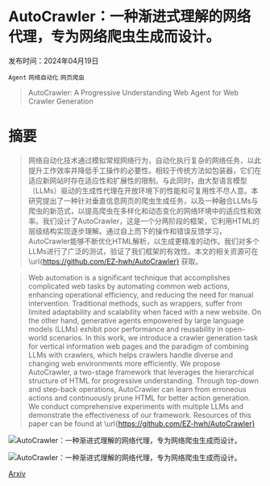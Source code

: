 # AutoCrawler：一种渐进式理解的网络代理，专为网络爬虫生成而设计。

发布时间：2024年04月19日

`Agent` `网络自动化` `网页爬虫`

> AutoCrawler: A Progressive Understanding Web Agent for Web Crawler Generation

# 摘要

> 网络自动化技术通过模拟常规网络行为，自动化执行复杂的网络任务，以此提升工作效率并降低手工操作的必要性。相较于传统方法如包装器，它们在适应新网站时存在适应性和扩展性的限制。与此同时，由大型语言模型（LLMs）驱动的生成性代理在开放环境下的性能和可复用性不尽人意。本研究提出了一种针对垂直信息网页的爬虫生成任务，以及一种融合LLMs与爬虫的新范式，以提高爬虫在多样化和动态变化的网络环境中的适应性和效率。我们设计了AutoCrawler，这是一个分两阶段的框架，它利用HTML的层级结构实现逐步理解。通过自上而下的操作和错误反馈学习，AutoCrawler能够不断优化HTML解析，以生成更精准的动作。我们对多个LLMs进行了广泛的测试，验证了我们框架的有效性。本文的相关资源可在 \url{https://github.com/EZ-hwh/AutoCrawler} 获取。

> Web automation is a significant technique that accomplishes complicated web tasks by automating common web actions, enhancing operational efficiency, and reducing the need for manual intervention. Traditional methods, such as wrappers, suffer from limited adaptability and scalability when faced with a new website. On the other hand, generative agents empowered by large language models (LLMs) exhibit poor performance and reusability in open-world scenarios. In this work, we introduce a crawler generation task for vertical information web pages and the paradigm of combining LLMs with crawlers, which helps crawlers handle diverse and changing web environments more efficiently. We propose AutoCrawler, a two-stage framework that leverages the hierarchical structure of HTML for progressive understanding. Through top-down and step-back operations, AutoCrawler can learn from erroneous actions and continuously prune HTML for better action generation. We conduct comprehensive experiments with multiple LLMs and demonstrate the effectiveness of our framework. Resources of this paper can be found at \url{https://github.com/EZ-hwh/AutoCrawler}

![AutoCrawler：一种渐进式理解的网络代理，专为网络爬虫生成而设计。](../../..//opt/data/Projects/HuggingArxiv/paper_images/2404.12753/x1.png)

![AutoCrawler：一种渐进式理解的网络代理，专为网络爬虫生成而设计。](../../..//opt/data/Projects/HuggingArxiv/paper_images/2404.12753/x2.png)

[Arxiv](https://arxiv.org/abs/2404.12753)